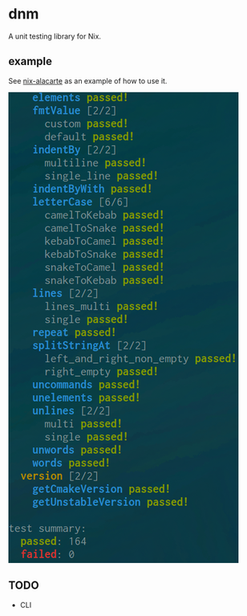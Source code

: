 # dnm
A unit testing library for Nix.

## example
See [nix-alacarte](https://github.com/ilkecan/nix-alacarte) as an example of how
to use it.

![example output](./assets/example-output.png)

## TODO
- CLI
